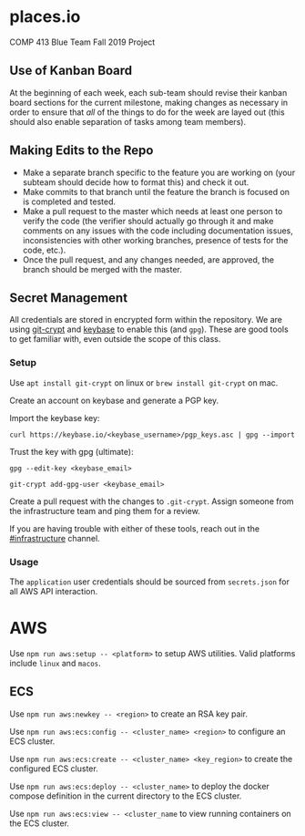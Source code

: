 # places.io
COMP 413 Blue Team Fall 2019 Project

## Use of Kanban Board
At the beginning of each week, each sub-team should revise their kanban board sections for the current milestone, making changes as necessary in order to ensure that *all* of the things to do for the week are layed out (this should also enable separation of tasks among team members).

## Making Edits to the Repo
* Make a separate branch specific to the feature you are working on (your subteam should decide how to format this) and check it out.
* Make commits to that branch until the feature the branch is focused on is completed and tested.
* Make a pull request to the master which needs at least one person to verify the code (the verifier should actually go through it and make comments on any issues with the code including documentation issues, inconsistencies with other working branches, presence of tests for the code, etc.).
* Once the pull request, and any changes needed, are approved, the branch should be merged with the master.

## Secret Management

All credentials are stored in encrypted form within the repository. 
We are using [git-crypt](https://github.com/AGWA/git-crypt) and [keybase](https://keybase.io) to enable this (and `gpg`).
These are good tools to get familiar with, even outside the scope of this class.

### Setup

Use `apt install git-crypt` on linux or `brew install git-crypt` on mac.

Create an account on keybase and generate a PGP key.

Import the keybase key: 

`curl https://keybase.io/<keybase_username>/pgp_keys.asc | gpg --import`

Trust the key with gpg (ultimate):

`gpg --edit-key <keybase_email>`

`git-crypt add-gpg-user <keybase_email>`

Create a pull request with the changes to `.git-crypt`. Assign someone from the infrastructure team and ping them for a review.

If you are having trouble with either of these tools, reach out in the [#infrastructure](https://blueteam-comp413.slack.com/messages/CNN0P23B6) channel.

### Usage

The `application` user credentials should be sourced from `secrets.json` for all AWS API interaction.   

# AWS

Use `npm run aws:setup -- <platform>` to setup AWS utilities. Valid platforms include `linux` and `macos`. 


## ECS

Use `npm run aws:newkey -- <region>` to create an RSA key pair.

Use `npm run aws:ecs:config -- <cluster_name> <region>` to configure an ECS cluster.

Use `npm run aws:ecs:create -- <cluster_name> <key_region>` to create the configured ECS cluster.

Use `npm run aws:ecs:deploy -- <cluster_name>` to deploy the docker compose definition in the current directory to the ECS cluster.

Use `npm run aws:ecs:view -- <cluster_name` to view running containers on the ECS cluster.
